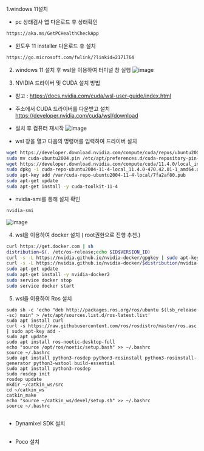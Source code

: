 1.windows 11설치
 - pc 상태검사 앱 다운로드 후 상태확인
```bash
https://aka.ms/GetPCHealthCheckApp
```
 - 윈도우 11 installer 다운로드 후 설치
 ```bash
 https://go.microsoft.com/fwlink/?linkid=2171764
 ```
2. windows 11 설치 후 wsl을 이용하여 터미널 창 실행
![image](https://user-images.githubusercontent.com/53217819/138554378-6c74bb31-b25d-43f3-aba6-d176dc62e9af.png)

3. NVIDIA 드라이버 및 CUDA 설치 방법
 - 참고 : https://docs.nvidia.com/cuda/wsl-user-guide/index.html
 - 주소에서 CUDA 드라이버를 다운받고 설치 https://developer.nvidia.com/cuda/wsl/download
 - 설치 후 컴퓨터 재시작
 ![image](https://user-images.githubusercontent.com/53217819/138554486-2c628817-f8de-4d97-95eb-22afdb8c2ab9.png)

 - wsl 창을 열고 다음의 명령어를 입력하여 드라이버 설치
 ```bash
 wget https://developer.download.nvidia.com/compute/cuda/repos/ubuntu2004/x86_64/cuda-ubuntu2004.pin
 sudo mv cuda-ubuntu2004.pin /etc/apt/preferences.d/cuda-repository-pin-600
 wget https://developer.download.nvidia.com/compute/cuda/11.4.0/local_installers/cuda-repo-ubuntu2004-11-4-local_11.4.0-470.42.01-1_amd64.deb
 sudo dpkg -i cuda-repo-ubuntu2004-11-4-local_11.4.0-470.42.01-1_amd64.deb
 sudo apt-key add /var/cuda-repo-ubuntu2004-11-4-local/7fa2af80.pub
 sudo apt-get update
 sudo apt-get install -y cuda-toolkit-11-4
 ```
 - nvidia-smi를 통해 설치 확인
 ```bash
 nvidia-smi
 ```
![image](https://user-images.githubusercontent.com/53217819/138554608-6c2fd592-0cb8-482e-80e7-b7f9c41bc1fc.png)

4. wsl을 이용하여 docker 설치 ( root권한으로 진행 추천.)
```bash
curl https://get.docker.com | sh  
distribution=$(. /etc/os-release;echo $ID$VERSION_ID)
curl -s -L https://nvidia.github.io/nvidia-docker/gpgkey | sudo apt-key add -
curl -s -L https://nvidia.github.io/nvidia-docker/$distribution/nvidia-docker.list | sudo tee /etc/apt/sources.list.d/nvidia-docker.list
sudo apt-get update
sudo apt-get install -y nvidia-docker2      
sudo service docker stop
sudo service docker start
```
5. wsl을 이용하여 Ros 설치
 ```
 sudo sh -c 'echo "deb http://packages.ros.org/ros/ubuntu $(lsb_release -sc) main" > /etc/apt/sources.list.d/ros-latest.list'
 sudo apt install curl 
 curl -s https://raw.githubusercontent.com/ros/rosdistro/master/ros.asc | sudo apt-key add -
 sudo apt update
sudo apt install ros-noetic-desktop-full
echo "source /opt/ros/noetic/setup.bash" >> ~/.bashrc
source ~/.bashrc
sudo apt install python3-rosdep python3-rosinstall python3-rosinstall-generator python3-wstool build-essential
sudo apt install python3-rosdep
sudo rosdep init
rosdep update
mkdir ~/catkin_ws/src
cd ~/catkin_ws
catkin_make
echo "source ~/catkin_ws/devel/setup.sh" >> ~/.bashrc
source ~/.bashrc


 ```
 
+ Dynamixel SDK 설치
```bash
```
+ Poco 설치
```bash
```
